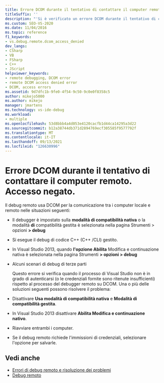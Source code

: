 ```yaml
---
title: Errore DCOM durante il tentativo di contattare il computer remoto. Accesso negato.
titleSuffix: ''
description: "'Si è verificato un errore DCOM durante il tentativo di contattare il computer remoto. L'accesso è stato negato.\" Visualizzare informazioni su questa Visual Studio di errore di debug remoto."
ms.custom: SEO-VS-2020
ms.date: 11/04/2016
ms.topic: reference
f1_keywords:
- vs.debug.remote.dcom_access_denied
dev_langs:
- CSharp
- VB
- FSharp
- C++
- JScript
helpviewer_keywords:
- remote debugging, DCOM error
- remote DCOM access denied error
- DCOM, access errors
ms.assetid: 9d7dfc1b-9fe0-4f54-9c50-9c0e0f8358c5
author: mikejo5000
ms.author: mikejo
manager: jmartens
ms.technology: vs-ide-debug
ms.workload:
- multiple
ms.openlocfilehash: 53d8bbb4a4d053e4120cacfb1d44ca14295a3d22
ms.sourcegitcommit: b12a38744db371d2894769ecf305585f9577792f
ms.translationtype: MT
ms.contentlocale: it-IT
ms.lasthandoff: 09/13/2021
ms.locfileid: "126630996"
---
```

# <a name="a-dcom-error-occurred-trying-to-contact-the-remote-computer-access-is-denied"></a>Errore DCOM durante il tentativo di contattare il computer remoto. Accesso negato.
Il debug remoto usa DCOM per la comunicazione tra i computer locale e remoto nelle situazioni seguenti:

- Il debugger è impostato sulla **modalità di compatibilità nativa** o la modalità **di** compatibilità gestita è selezionata nella pagina Strumenti > opzioni **> debug**

- Si esegue il debug di codice C++ (C++ /CLI) gestito.

- In Visual Studio 2013, quando **l'opzione Abilita** Modifica e continuazione nativa è selezionata nella pagina Strumenti **> opzioni > debug**

- Alcuni scenari di debug di terze parti

  Questo errore si verifica quando il processo di Visual Studio non è in grado di autenticarsi (o le credenziali fornite sono ritenute insufficienti) rispetto al processo del debugger remoto su DCOM. Una o più delle soluzioni seguenti possono risolvere il problema:

- Disattivare  **Usa modalità di compatibilità nativa** e **Modalità di compatibilità gestita**.

- In Visual Studio 2013 disattivare **Abilita Modifica e continuazione nativo**.

- Riavviare entrambi i computer.

- Se il debug remoto richiede l'immissioni di credenziali, selezionare l'opzione per salvarle.

## <a name="see-also"></a>Vedi anche

- [Errori di debug remoto e risoluzione dei problemi](../debugger/remote-debugging-errors-and-troubleshooting.md)
- [Debug remoto](../debugger/remote-debugging.md)